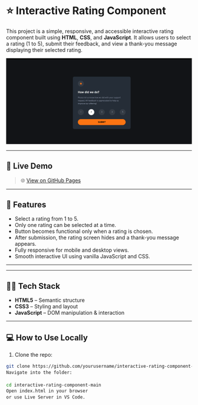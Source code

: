# ⭐ Interactive Rating Component

This project is a simple, responsive, and accessible interactive rating component built using **HTML**, **CSS**, and **JavaScript**. It allows users to select a rating (1 to 5), submit their feedback, and view a thank-you message displaying their selected rating.

![Demo Screenshot](https://github.com/ArjunKalirana/javascript-projects/blob/3297d7401166b8f977a186413713586679e296a6/interactive-rating-component-main/design/Screenshot%202025-07-20%20140544.png)

---

## 🔗 Live Demo

> 🌐 [View on GitHub Pages](https://arjunkalirana.github.io/javascript-projects/) 

---

## 🚀 Features

- Select a rating from 1 to 5.
- Only one rating can be selected at a time.
- Button becomes functional only when a rating is chosen.
- After submission, the rating screen hides and a thank-you message appears.
- Fully responsive for mobile and desktop views.
- Smooth interactive UI using vanilla JavaScript and CSS.

---


---

## 🧑‍💻 Tech Stack

- **HTML5** – Semantic structure
- **CSS3** – Styling and layout
- **JavaScript** – DOM manipulation & interaction

---

## 💻 How to Use Locally

1. Clone the repo:

```bash
git clone https://github.com/yourusername/interactive-rating-component-main.git
Navigate into the folder:

cd interactive-rating-component-main
Open index.html in your browser
or use Live Server in VS Code.


